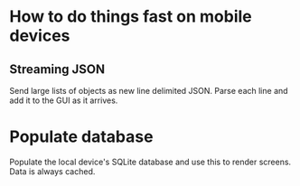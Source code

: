 # How to do things fast on mobile devices

## Streaming JSON

Send large lists of objects as new line delimited JSON. Parse each line and add it to the GUI as it arrives.

# Populate database

Populate the local device's SQLite database and use this to render screens. Data is always cached.
